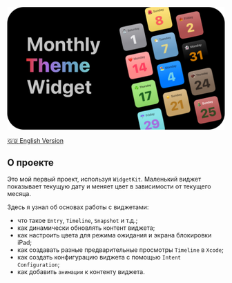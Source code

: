 <img width="1000" src="https://raw.githubusercontent.com/artexhibit/SeanAllenWidgetKit/main/Resources/monthly.png">

[🇬🇧 English Version](../Monthly/README.md)

## О проекте

Это мой первый проект, используя `WidgetKit`. Маленький виджет показывает текущую дату и меняет цвет в зависимости от текущего месяца.

Здесь я узнал об основах работы с виджетами:

-   что такое `Entry`, `Timeline`, `Snapshot` и т.д.;
-   как динамически обновлять контент виджета;
-   как настроить цвета для режима ожидания и экрана блокировки iPad;
-   как создавать разные предварительные просмотры `Timeline` в `Xcode`;
-   как создать конфигурацию виджета с помощью `Intent Configuration`;
-   как добавить `анимации` к контенту виджета.
